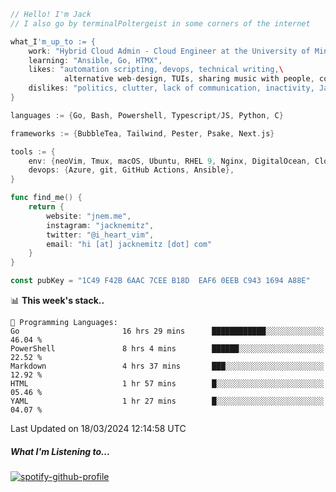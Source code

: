```go
// Hello! I'm Jack
// I also go by terminalPoltergeist in some corners of the internet

what_I'm_up_to := {
    work: "Hybrid Cloud Admin - Cloud Engineer at the University of Minnesota",
    learning: "Ansible, Go, HTMX",
    likes: "automation scripting, devops, technical writing,\
            alternative web-design, TUIs, sharing music with people, coffee",
    dislikes: "politics, clutter, lack of communication, inactivity, Java",
}

languages := {Go, Bash, Powershell, Typescript/JS, Python, C}

frameworks := {BubbleTea, Tailwind, Pester, Psake, Next.js}

tools := {
    env: {neoVim, Tmux, macOS, Ubuntu, RHEL 9, Nginx, DigitalOcean, Cloudflare},
    devops: {Azure, git, GitHub Actions, Ansible},
}

func find_me() {
    return {
        website: "jnem.me",
        instagram: "jacknemitz",
        twitter: "@i_heart_vim",
        email: "hi [at] jacknemitz [dot] com"
    }
}

const pubKey = "1C49 F42B 6AAC 7CEE B18D  EAF6 0EEB C943 1694 A88E"
```

<!--START_SECTION:waka-->
📊 **This week's stack..** 

```text
💬 Programming Languages: 
Go                       16 hrs 29 mins      ████████████░░░░░░░░░░░░░   46.04 % 
PowerShell               8 hrs 4 mins        ██████░░░░░░░░░░░░░░░░░░░   22.52 % 
Markdown                 4 hrs 37 mins       ███░░░░░░░░░░░░░░░░░░░░░░   12.92 % 
HTML                     1 hr 57 mins        █░░░░░░░░░░░░░░░░░░░░░░░░   05.46 % 
YAML                     1 hr 27 mins        █░░░░░░░░░░░░░░░░░░░░░░░░   04.07 % 
```


 Last Updated on 18/03/2024 12:14:58 UTC
<!--END_SECTION:waka-->

##### What I'm Listening to...

[![spotify-github-profile](https://spotify-github-profile.vercel.app/api/view?uid=jack.nemitz&cover_image=true&show_offline=true&bar_color=53b14f&bar_color_cover=false&background_color=121212FF)](https://spotify-github-profile.vercel.app/api/view?uid=jack.nemitz&redirect=true)
